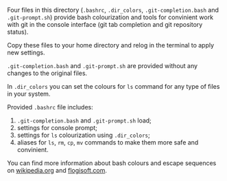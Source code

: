 Four files in this directory (```.bashrc```, ```.dir_colors```, ```.git-completion.bash``` and ```.git-prompt.sh```) provide
bash colourization and tools for convinient work with git in the console interface (git tab completion and git repository status).

Copy these files to your home directory and relog in the terminal to apply new settings.

```.git-completion.bash``` and ```.git-prompt.sh``` are provided without any changes to the original files.

In ```.dir_colors``` you can set the colours for ```ls``` command for any type of files in your system.

Provided ```.bashrc``` file includes:

1. ```.git-completion.bash``` and ```.git-prompt.sh``` load;
2. settings for console prompt;
3. settings for ```ls``` colourization using ```.dir_colors```;
3. aliases for ```ls```, ```rm```, ```cp```, ```mv``` commands to make them more safe and convinient.

You can find more information about bash colours and escape sequences on
[wikipedia.org](https://en.wikipedia.org/wiki/ANSI_escape_code) and
[flogisoft.com](https://misc.flogisoft.com/bash/tip_colors_and_formatting).
